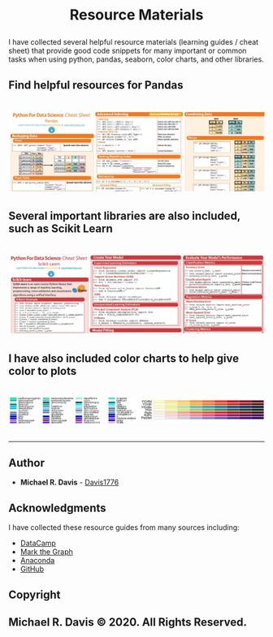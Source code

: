 # <p align="center"> Resource Materials </p>

I have collected several helpful resource materials (learning guides / cheat sheet) that provide good code snippets for many important or common tasks when using python, pandas, seaborn, color charts, and other libraries.

## Find helpful resources for Pandas
# <p align="center"> ![Pandas](images/PandasScreenShot.jpg) </p>

## Several important libraries are also included, such as Scikit Learn
# <p align="center"> ![SciKitLearn](images/ScikitLearnScreenShot.jpg) </p>

## I have also included color charts to help give color to plots
# <p align="center"> ![ColorCharts](images/Color03.jpg) </p>

---
## Author

* **Michael R. Davis** - [Davis1776](https://github.com/Davis1776 "Michael Davis' GitHub")

## Acknowledgments

I have collected these resource guides from many sources including:

* [DataCamp](https://www.datacamp.com/ "DataCamp")
* [Mark the Graph](https://twitter.com/Mark_Graph "Mark_Graph's Twitter page")
* [Anaconda](https://www.anaconda.com "Anaconda")
* [GitHub](https://www.github.com "GitHub")

## Copyright
Michael R. Davis :copyright: 2020. All Rights Reserved.
---